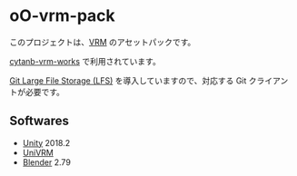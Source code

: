 # oO-vrm-pack

このプロジェクトは、[VRM](https://vrm.dev/) のアセットパックです。

[cytanb-vrm-works](https://github.com/oocytanb/cytanb-vrm-works) で利用されています。

[Git Large File Storage (LFS)](https://git-lfs.github.com/) を導入していますので、対応する Git クライアントが必要です。

## Softwares

- [Unity](https://unity3d.com/) 2018.2
- [UniVRM](https://github.com/vrm-c/UniVRM)
- [Blender](https://www.blender.org/) 2.79
